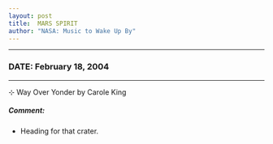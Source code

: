 ```yaml
---
layout: post
title:  MARS SPIRIT
author: "NASA: Music to Wake Up By"
---
```


----
### DATE: February 18, 2004
----
⊹ Way Over Yonder by Carole King

##### Comment:
* Heading for that crater.
